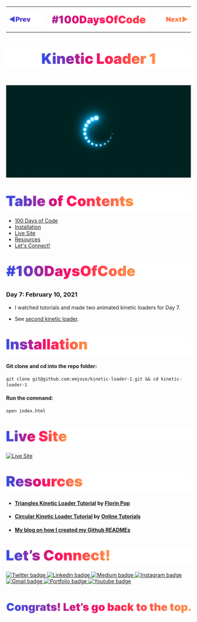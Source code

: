 <p id="header"><p>

<table><tr>
<td> <a href="https://github.com/emjose/password-strength-background/#header"><img src="Assets/header-left.png" alt="previous" style="width: 200px;"/></a> </td>
<td> <a href="https://github.com/emjose/one-hundred/#header"><img src="Assets/header-center.png" alt="100 days of code" style="width: 580px;"/></a> </td>
<td> <a href="https://github.com/emjose/kinetic-loader-2/#header"><img src="Assets/header-right.png" alt="next" style="width: 200px;"/></a> </td>
</tr></table>

<br>

<p id="project-title"><p>

<a href=#table-of-contents>![Kinetic Loader 1](Assets/inter-007-kinetic-1.png)</a> 

<br>

<a href="https://emjose.github.io/kinetic-loader-1/">![Kinetic Loader 1](Assets/preview-007-kinetic-loader-1.png)</a>

#

<p id="table-of-contents"><p>

<a href=#table-of-contents>![Table of Contents](Assets/inter-toc.png)</a>  

- [100 Days of Code](#100days)
- [Installation](#installation) 
- [Live Site](#live-site)
- [Resources](#resources)
- [Let's Connect!](#lets-connect) 

#

<p id="100days"><p>

<a href=#100days>![#100DaysOfCode](Assets/inter-100hash.png)</a>  

### Day 7: February 10, 2021
- I watched tutorials and made two animated kinetic loaders for Day 7.

- See <a href="https://github.com/emjose/kinetic-loader-2/#header">second kinetic loader</a>.

#

<p id="installation"><p>

<a href=#installation>![Installation](Assets/inter-installation.png)</a>

#### Git clone and cd into the repo folder:
``` 
git clone git@github.com:emjose/kinetic-loader-1.git && cd kinetic-loader-1 
```
#### Run the command:
```
open index.html
```

#

<p id="live-site"><p>

<a href="https://emjose.github.io/kinetic-loader-1/">![Live Site](Assets/inter-live-site.png)</a>  

<a href="https://emjose.github.io/kinetic-loader-1/">![Live Site](Assets/007-kinetic-1.gif)</a>

#

<p id="resources"><p>

<a href=#resources>![Resources](Assets/inter-resources.png)</a>  

- #### [Triangles Kinetic Loader Tutorial](https://youtu.be/xb0w_DmWtVs) by [Florin Pop](https://www.youtube.com/channel/UCeU-1X402kT-JlLdAitxSMA)
  
- #### [Circular Kinetic Loader Tutorial](https://youtu.be/ttWXapXj4cg) by [Online Tutorials](https://www.youtube.com/channel/UCbwXnUipZsLfUckBPsC7Jog)

- #### [My blog on how I created my Github READMEs](https://emmanueljose.medium.com/readme-a-makeover-story-b9c7be37a6de?sk=7ae6623d365409d875753e4604e42ffd) 

#

<p id="lets-connect"><p>

<a href=#lets-connect>![Let's Connect](Assets/inter-lets-connect.png)</a>

<p><a href="https://twitter.com/Emmanuel_Labor"><img src="https://img.shields.io/badge/twitter-%231DA1F2.svg?&style=for-the-badge&logo=twitter&logoColor=white" height=30 width=90 alt="Twitter badge"> <a href="https://www.linkedin.com/in/emmanuelpjose/"><img src="https://img.shields.io/badge/linkedin-%230064e7.svg?&style=for-the-badge&logo=linkedin&logoColor=white" height=30 width=90 alt="Linkedin badge"> <a href="https://emmanueljose.medium.com/"><img src="https://img.shields.io/badge/medium-%238700f5.svg?&style=for-the-badge&logo=medium&logoColor=white" height=30 width=90 alt="Medium badge"> <a href="https://www.instagram.com/emmanuel_jose/"><img src="https://img.shields.io/badge/instagram-%23ff0077.svg?&style=for-the-badge&logo=instagram&logoColor=white" height=30 width=90 alt="Instagram badge"> <a href="mailto:emjose@gmail.com"><img src="https://img.shields.io/badge/gmail-%23fd1745.svg?&style=for-the-badge&logo=gmail&logoColor=white" height=30 width=90 alt="Gmail badge"> <a href="https://www.emmanuel-jose.com/"><img src="https://img.shields.io/badge/portfolio-%23FF0000.svg?&style=for-the-badge&logoColor=white" height=30 width=90 alt="Portfolio badge"> <a href="https://github.com/emjose"><img src="https://img.shields.io/badge/github-%23ff8e44.svg?&style=for-the-badge&logo=github&logoColor=white" height=30 width=90 alt="Youtube badge"></p>

#

<a href=#header>![Back to Top](Assets/inter-congrats.png)</a>